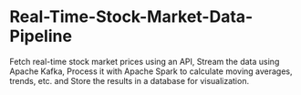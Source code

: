 # Real-Time-Stock-Market-Data-Pipeline
Fetch real-time stock market prices using an API, Stream the data using Apache Kafka, Process it with Apache Spark to calculate moving averages, trends, etc. and Store the results in a database for visualization. 
